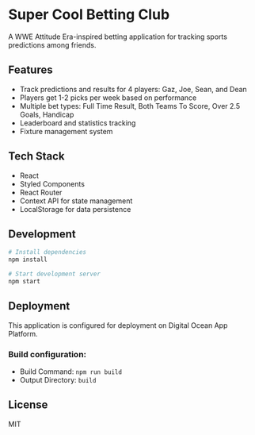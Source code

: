 # Super Cool Betting Club

A WWE Attitude Era-inspired betting application for tracking sports predictions among friends.

## Features

- Track predictions and results for 4 players: Gaz, Joe, Sean, and Dean
- Players get 1-2 picks per week based on performance
- Multiple bet types: Full Time Result, Both Teams To Score, Over 2.5 Goals, Handicap
- Leaderboard and statistics tracking
- Fixture management system

## Tech Stack

- React
- Styled Components
- React Router
- Context API for state management
- LocalStorage for data persistence

## Development

```bash
# Install dependencies
npm install

# Start development server
npm start
```

## Deployment

This application is configured for deployment on Digital Ocean App Platform.

### Build configuration:
- Build Command: `npm run build`
- Output Directory: `build`

## License

MIT
